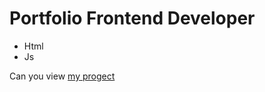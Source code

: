 # Portfolio Frontend Developer
- Html
- Js
  
Can you view [my progect](https://boroviknikita.github.io/portfolio/)
